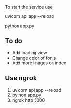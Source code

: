 To start the service use:

uvicorn api:app --reload

python app.py

## To do

* Add loading view
* Change color of fonts
* Add more images on index

## Use ngrok
1. uvicorn api:app --reload
2. python app.py
3. ngrok http 5000